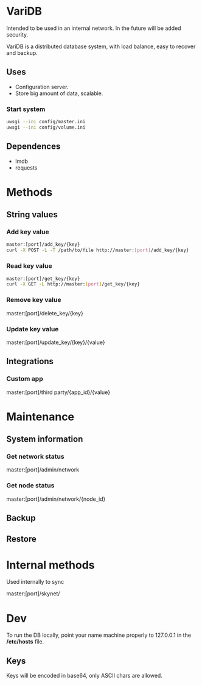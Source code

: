 # VariDB

Intended to be used in an internal network. In the future will be added security.

VariDB is a distributed database system, with load balance, easy to recover and backup.

## Uses

* Configuration server.
* Store big amount of data, scalable.

### Start system

```sh
uwsgi --ini config/master.ini
uwsgi --ini config/volume.ini
```

## Dependences

* lmdb
* requests

# Methods

## String values

### Add key value

```sh
master:[port]/add_key/{key}
curl -X POST -L -T /path/to/file http://master:[port]/add_key/{key}
```

### Read key value
```sh
master:[port]/get_key/{key}
curl -X GET -L http://master:[port]/get_key/{key}
```

### Remove key value
master:[port]/delete_key/{key}

### Update key value
master:[port]/update_key/{key}/{value}

## Integrations

### Custom app
master:[port]/third party/{app_id}/{value}

# Maintenance

## System information

### Get network status
master:[port]/admin/network

### Get node status
master:[port]/admin/network/{node_id}

## Backup

## Restore

# Internal methods

Used internally to sync

master:[port]/skynet/

# Dev

To run the DB locally, point your name machine properly to 127.0.0.1 in the 
**/etc/hosts** file.

## Keys

Keys will be encoded in base64, only ASCII chars are allowed.